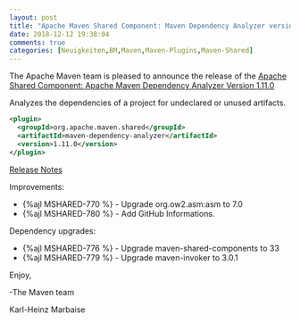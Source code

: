 ```yaml
---
layout: post
title: "Apache Maven Shared Component: Maven Dependency Analyzer version 1.11.0 Released"
date: 2018-12-12 19:38:04
comments: true
categories: [Neuigkeiten,BM,Maven,Maven-Plugins,Maven-Shared]
---
```

The Apache Maven team is pleased to announce the release of the 
[Apache Shared Component: Apache Maven Dependency Analyzer Version 1.11.0](https://maven.apache.org/shared/maven-dependency-analyzer/)

Analyzes the dependencies of a project for undeclared or unused artifacts.

``` xml
<plugin>
  <groupId>org.apache.maven.shared</groupId>
  <artifactId>maven-dependency-analyzer</artifactId>
  <version>1.11.0</version>
</plugin>
```

<!-- more -->

[Release Notes](https://issues.apache.org/jira/secure/ReleaseNote.jspa?projectId=12317922&version=12344434)

Improvements:

 * {%ajl MSHARED-770 %} - Upgrade org.ow2.asm:asm to 7.0
 * {%ajl MSHARED-780 %} - Add GitHub Informations.

Dependency upgrades:

 * {%ajl MSHARED-776 %} - Upgrade maven-shared-components to 33
 * {%ajl MSHARED-779 %} - Upgrade maven-invoker to 3.0.1

Enjoy,

-The Maven team

Karl-Heinz Marbaise
